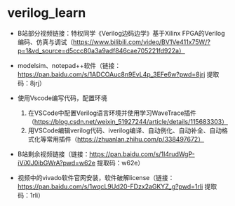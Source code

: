 # verilog_learn

- B站部分视频链接：特权同学《Verilog边码边学》基于Xilinx FPGA的Verilog编码、仿真与调试（https://www.bilibili.com/video/BV1Ve411x75W/?p=1&vd_source=d5ccc80a3a9adf846cae705221fd922a）

- modelsim、notepad++软件（链接：https://pan.baidu.com/s/1ADCOAuc8n9EvL4p_3EFe6w?pwd=8jrj 提取码：8jrj）

- 使用Vscode编写代码，配置环境
  1. 在VSCode中配置Verilog语言环境并使用学习WaveTrace插件（https://blog.csdn.net/weixin_51927244/article/details/115683303）
  2. 用VSCode编辑verilog代码、iverilog编译、自动例化、自动补全、自动格式化等常用插件（https://zhuanlan.zhihu.com/p/338497672）

- B站剩余视频链接（链接：https://pan.baidu.com/s/1I4rudWgP-iViXlJ0ibGWrA?pwd=w62e 提取码：w62e）
- 视频中的vivado软件官网安装，软件破解license（链接：https://pan.baidu.com/s/1wqcL9Ud20-FDzx2aGKYZ_g?pwd=1rli 提取码：1rli）

